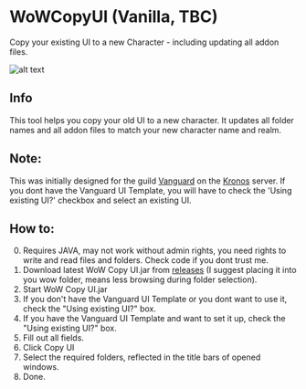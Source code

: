 # WoWCopyUI (Vanilla, TBC)
Copy your existing UI to a new Character - including updating all addon files.

![alt text](https://i.imgur.com/sbYHHb3.png "Screenshot")

## Info
This tool helps you copy your old UI to a new character.
It updates all folder names and all addon files to match your new character name and realm.

## Note:
This was initially designed for the guild [Vanguard](http://vanguard-kronos3.shivtr.com/) on the [Kronos](http://www.kronos-wow.com/) server.
If you dont have the Vanguard UI Template, you will have to check the 'Using existing UI?' checkbox and
select an existing UI.

## How to:
0. Requires JAVA, may not work without admin rights, you need rights to write and read files and folders. Check code if you dont trust me.
1. Download latest WoW Copy UI.jar from [releases](https://github.com/oppahansi/WoWCopyUI/releases) (I suggest placing it into you wow folder, means less browsing during folder selection).
2. Start WoW Copy UI.jar
3. If you don't have the Vanguard UI Template or you dont want to use it, check the "Using existing UI?" box.
4. If you have the Vanguard UI Template and want to set it up, check the "Using existing UI?" box.
5. Fill out all fields.
6. Click Copy UI
7. Select the required folders, reflected in the title bars of opened windows. 
8. Done.

